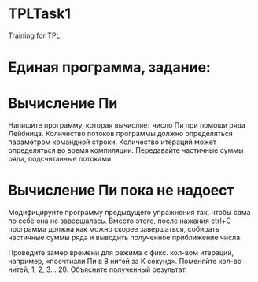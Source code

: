 # TPLTask1
Training for TPL

# Единая программа, задание:

# Вычисление Пи

Напишите программу, которая вычисляет число Пи при помощи ряда Лейбница. Количество потоков программы должно определяться параметром командной строки. Количество итераций может определяться во время компиляции. Передавайте частичные суммы ряда, подсчитанные потоками.

# Вычисление Пи пока не надоест

Модифицируйте программу предыдущего упражнения так, чтобы сама по себе она не завершалась. Вместо этого, после нажания ctrl+C программа должна как можно скорее завершаться, собирать частичные суммы ряда и выводить полученное приближение числа.

Проведите замер времени для режима с фикс. кол-вом итераций, например, «посчтиали Пи в 8 нитей за К секунд». Поменяйте кол-во нитей, 1, 2, 3... 20. Объясните полученный результат.
